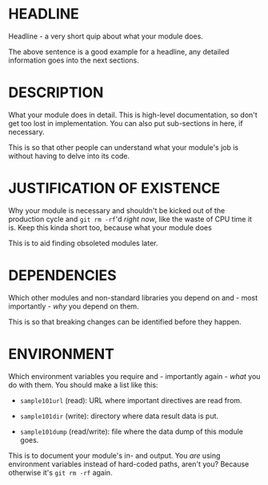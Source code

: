 # HEADLINE

Headline - a very short quip about what your module does.

The above sentence is a good example for a headline, any detailed information goes into the next sections.


# DESCRIPTION

What your module does in detail. This is high-level documentation, so don't get too lost in implementation. You can also put sub-sections in here, if necessary.

This is so that other people can understand what your module's job is without having to delve into its code.


# JUSTIFICATION OF EXISTENCE

Why your module is necessary and shouldn't be kicked out of the production cycle and `git rm -rf`'d *right now*, like the waste of CPU time it is. Keep this kinda short too, because what your module does

This is to aid finding obsoleted modules later.


# DEPENDENCIES

Which other modules and non-standard libraries you depend on and - most importantly - *why* you depend on them.

This is so that breaking changes can be identified before they happen.


# ENVIRONMENT

Which environment variables you require and - importantly again - *what* you do with them. You should make a list like this:

* `sample101url` (read): URL where important directives are read from.

* `sample101dir` (write): directory where data result data is put.

* `sample101dump` (read/write): file where the data dump of this module goes.

This is to document your module's in- and output. You *are* using environment variables instead of hard-coded paths, aren't you? Because otherwise it's `git rm -rf` again.

